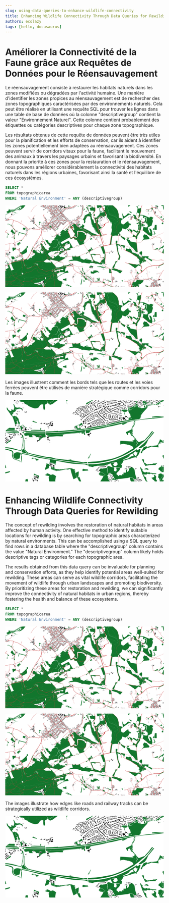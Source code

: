 ```yaml
---
slug: using-data-queries-to-enhance-wildlife-connectivity
title: Enhancing Wildlife Connectivity Through Data Queries for Rewilding
authors: ecolazy
tags: [hello, docusaurus]
---
```


# Améliorer la Connectivité de la Faune grâce aux Requêtes de Données pour le Réensauvagement

Le réensauvagement consiste à restaurer les habitats naturels dans les zones modifiées ou dégradées par l'activité humaine. Une manière d'identifier les zones propices au réensauvagement est de rechercher des zones topographiques caractérisées par des environnements naturels. Cela peut être réalisé en utilisant une requête SQL pour trouver les lignes dans une table de base de données où la colonne "descriptivegroup" contient la valeur "Environnement Naturel". Cette colonne contient probablement des étiquettes ou catégories descriptives pour chaque zone topographique.

Les résultats obtenus de cette requête de données peuvent être très utiles pour la planification et les efforts de conservation, car ils aident à identifier les zones potentiellement bien adaptées au réensauvagement. Ces zones peuvent servir de corridors vitaux pour la faune, facilitant le mouvement des animaux à travers les paysages urbains et favorisant la biodiversité. En donnant la priorité à ces zones pour la restauration et le réensauvagement, nous pouvons améliorer considérablement la connectivité des habitats naturels dans les régions urbaines, favorisant ainsi la santé et l'équilibre de ces écosystèmes.

``` sql
SELECT *
FROM topographicarea
WHERE 'Natural Environment' = ANY (descriptivegroup)
```

![Docusaurus Plushie](/img/wildlife-corridors-2.png)

![Docusaurus Plushie](/img/wildlife-corridors-2.png)

Les images illustrent comment les bords tels que les routes et les voies ferrées peuvent être utilisés de manière stratégique comme corridors pour la faune.


![Docusaurus Plushie](/img/wildlife-corridors-3.png)

# Enhancing Wildlife Connectivity Through Data Queries for Rewilding

The concept of rewilding involves the restoration of natural habitats in areas affected by human activity. One effective method to identify suitable locations for rewilding is by searching for topographic areas characterized by natural environments. This can be accomplished using a SQL query to find rows in a database table where the "descriptivegroup" column contains the value "Natural Environment." The "descriptivegroup" column likely holds descriptive tags or categories for each topographic area.

The results obtained from this data query can be invaluable for planning and conservation efforts, as they help identify potential areas well-suited for rewilding. These areas can serve as vital wildlife corridors, facilitating the movement of wildlife through urban landscapes and promoting biodiversity. By prioritizing these areas for restoration and rewilding, we can significantly improve the connectivity of natural habitats in urban regions, thereby fostering the health and balance of these ecosystems.

``` sql
SELECT *
FROM topographicarea
WHERE 'Natural Environment' = ANY (descriptivegroup)
```

![Docusaurus Plushie](/img/wildlife-corridors-2.png)

![Docusaurus Plushie](/img/wildlife-corridors-2.png)

The images illustrate how edges like roads and railway tracks can be strategically utilized as wildlife corridors.

![Docusaurus Plushie](/img/wildlife-corridors-3.png)
